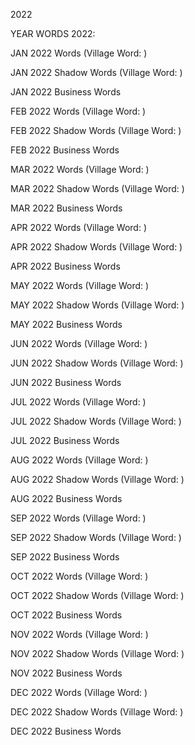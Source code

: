 2022 

YEAR WORDS 2022:

JAN 2022 Words (Village Word: )

JAN 2022 Shadow Words (Village Word: )

JAN 2022 Business Words

FEB 2022 Words (Village Word: )

FEB 2022 Shadow Words (Village Word: )

FEB 2022 Business Words

MAR 2022 Words (Village Word: )

MAR 2022 Shadow Words (Village Word: )

MAR 2022 Business Words 

APR 2022 Words (Village Word: )

APR 2022 Shadow Words (Village Word: )

APR 2022 Business Words 

MAY 2022 Words (Village Word: )

MAY 2022 Shadow Words (Village Word: )

MAY 2022 Business Words 

JUN 2022 Words (Village Word: )

JUN 2022 Shadow Words (Village Word: )

JUN 2022 Business Words 

JUL 2022 Words (Village Word: )

JUL 2022 Shadow Words (Village Word: )

JUL 2022 Business Words 

AUG 2022 Words (Village Word: )


AUG 2022 Shadow Words (Village Word: )

AUG 2022 Business Words 

SEP 2022 Words (Village Word: )

SEP 2022 Shadow Words (Village Word: )

SEP 2022 Business Words 

OCT 2022 Words (Village Word: )

OCT 2022 Shadow Words (Village Word: )

OCT 2022 Business Words 

NOV 2022 Words (Village Word: )

NOV 2022 Shadow Words (Village Word: )

NOV 2022 Business Words 

DEC 2022 Words (Village Word: )

DEC 2022 Shadow Words (Village Word: )

DEC 2022 Business Words
